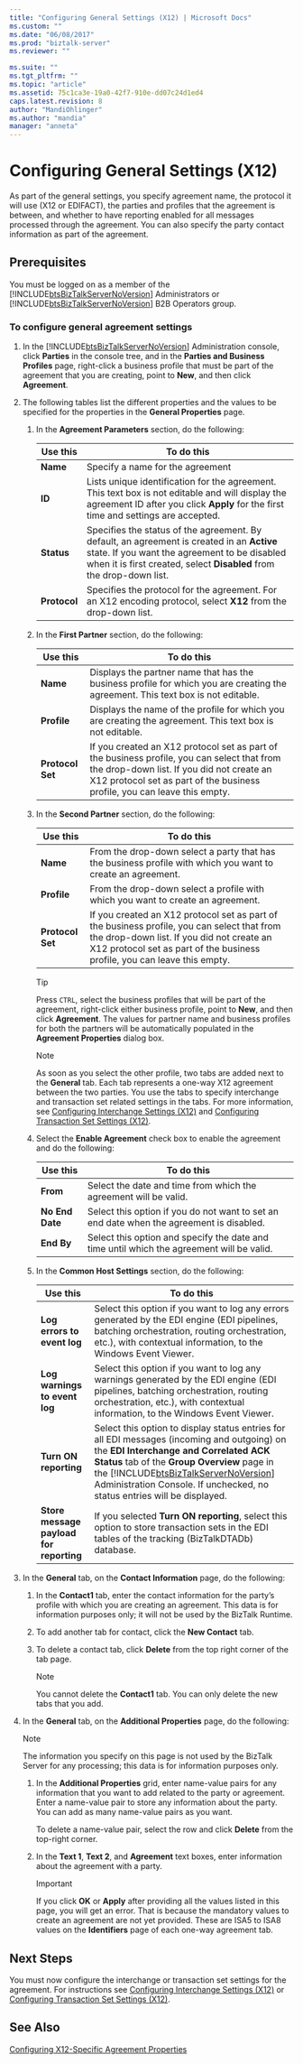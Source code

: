 ```yaml
---
title: "Configuring General Settings (X12) | Microsoft Docs"
ms.custom: ""
ms.date: "06/08/2017"
ms.prod: "biztalk-server"
ms.reviewer: ""

ms.suite: ""
ms.tgt_pltfrm: ""
ms.topic: "article"
ms.assetid: 75c1ca3e-19a0-42f7-910e-dd07c24d1ed4
caps.latest.revision: 8
author: "MandiOhlinger"
ms.author: "mandia"
manager: "anneta"
---
```

# Configuring General Settings (X12)
As part of the general settings, you specify agreement name, the protocol it will use (X12 or EDIFACT), the parties and profiles that the agreement is between, and whether to have reporting enabled for all messages processed through the agreement. You can also specify the party contact information as part of the agreement.  
  
## Prerequisites  
 You must be logged on as a member of the [!INCLUDE[btsBizTalkServerNoVersion](../includes/btsbiztalkservernoversion-md.md)] Administrators or [!INCLUDE[btsBizTalkServerNoVersion](../includes/btsbiztalkservernoversion-md.md)] B2B Operators group.  
  
### To configure general agreement settings  
  
1.  In the [!INCLUDE[btsBizTalkServerNoVersion](../includes/btsbiztalkservernoversion-md.md)] Administration console, click **Parties** in the console tree, and in the **Parties and Business Profiles** page, right-click a business profile that must be part of the agreement that you are creating, point to **New**, and then click **Agreement**.  
  
2.  The following tables list the different properties and the values to be specified for the properties in the **General Properties** page.  
  
    1.  In the **Agreement Parameters** section, do the following:  
  
        |Use this|To do this|  
        |--------------|----------------|  
        |**Name**|Specify a name for the agreement|  
        |**ID**|Lists unique identification for the agreement. This text box is not editable and will display the agreement ID after you click **Apply** for the first time and settings are accepted.|  
        |**Status**|Specifies the status of the agreement. By default, an agreement is created in an **Active** state. If you want the agreement to be disabled when it is first created, select **Disabled** from the drop-down list.|  
        |**Protocol**|Specifies the protocol for the agreement. For an X12 encoding protocol, select **X12** from the drop-down list.|  
  
    2.  In the **First Partner** section, do the following:  
  
        |Use this|To do this|  
        |--------------|----------------|  
        |**Name**|Displays the partner name that has the business profile for which you are creating the agreement. This text box is not editable.|  
        |**Profile**|Displays the name of the profile for which you are creating the agreement. This text box is not editable.|  
        |**Protocol Set**|If you created an X12 protocol set as part of the business profile, you can select that from the drop-down list. If you did not create an X12 protocol set as part of the business profile, you can leave this empty.|  
  
    3.  In the **Second Partner** section, do the following:  
  
        |Use this|To do this|  
        |--------------|----------------|  
        |**Name**|From the drop-down select a party that has the business profile with which you want to create an agreement.|  
        |**Profile**|From the drop-down select a profile with which you want to create an agreement.|  
        |**Protocol Set**|If you created an X12 protocol set as part of the business profile, you can select that from the drop-down list. If you did not create an X12 protocol set as part of the business profile, you can leave this empty.|  
  
        > [!TIP]
        >  Press `CTRL`, select the business profiles that will be part of the agreement, right-click either business profile, point to **New**, and then click **Agreement**. The values for partner name and business profiles for both the partners will be automatically populated in the **Agreement Properties** dialog box.  
  
        > [!NOTE]
        >  As soon as you select the other profile, two tabs are added next to the **General** tab. Each tab represents a one-way X12 agreement between the two parties. You use the tabs to specify interchange and transaction set related settings in the tabs. For more information, see [Configuring Interchange Settings (X12)](../core/configuring-interchange-settings-x12.md) and [Configuring Transaction Set Settings (X12)](../core/configuring-transaction-set-settings-x12.md).  
  
    4.  Select the **Enable Agreement** check box to enable the agreement and do the following:  
  
        |Use this|To do this|  
        |--------------|----------------|  
        |**From**|Select the date and time from which the agreement will be valid.|  
        |**No End Date**|Select this option if you do not want to set an end date when the agreement is disabled.|  
        |**End By**|Select this option and specify the date and time until which the agreement will be valid.|  
  
    5.  In the **Common Host Settings** section, do the following:  
  
        |Use this|To do this|  
        |--------------|----------------|  
        |**Log errors to event log**|Select this option if you want to log any errors generated by the EDI engine (EDI pipelines, batching orchestration, routing orchestration, etc.), with contextual information, to the Windows Event Viewer.|  
        |**Log warnings to event log**|Select this option if you want to log any warnings generated by the EDI engine (EDI pipelines, batching orchestration, routing orchestration, etc.), with contextual information, to the Windows Event Viewer.|  
        |**Turn ON reporting**|Select this option to display status entries for all EDI messages (incoming and outgoing) on the **EDI Interchange and Correlated ACK Status** tab of the **Group Overview** page in the [!INCLUDE[btsBizTalkServerNoVersion](../includes/btsbiztalkservernoversion-md.md)] Administration Console. If unchecked, no status entries will be displayed.|  
        |**Store message payload for reporting**|If you selected **Turn ON reporting**, select this option to store transaction sets in the EDI tables of the tracking (BizTalkDTADb) database.|  
  
3.  In the **General** tab, on the **Contact Information** page, do the following:  
  
    1.  In the **Contact1** tab, enter the contact information for the party’s profile with which you are creating an agreement. This data is for information purposes only; it will not be used by the BizTalk Runtime.  
  
    2.  To add another tab for contact, click the **New Contact** tab.  
  
    3.  To delete a contact tab, click **Delete** from the top right corner of the tab page.  
  
        > [!NOTE]
        >  You cannot delete the **Contact1** tab. You can only delete the new tabs that you add.  
  
4.  In the **General** tab, on the **Additional Properties** page, do the following:  
  
    > [!NOTE]
    >  The information you specify on this page is not used by the BizTalk Server for any processing; this data is for information purposes only.  
  
    1.  In the **Additional Properties** grid, enter name-value pairs for any information that you want to add related to the party or agreement.  Enter a name-value pair to store any information about the party. You can add as many name-value pairs as you want.  
  
         To delete a name-value pair, select the row and click **Delete** from the top-right corner.  
  
    2.  In the **Text 1**, **Text 2**, and **Agreement** text boxes, enter information about the agreement with a party.  
  
        > [!IMPORTANT]
        >  If you click **OK** or **Apply** after providing all the values listed in this page, you will get an error. That is because the mandatory values to create an agreement are not yet provided. These are ISA5 to ISA8 values on the **Identifiers** page of each one-way agreement tab.  
  
## Next Steps  
 You must now configure the interchange or transaction set settings for the agreement. For instructions see [Configuring Interchange Settings (X12)](../core/configuring-interchange-settings-x12.md) or [Configuring Transaction Set Settings (X12)](../core/configuring-transaction-set-settings-x12.md).  
  
## See Also  
 [Configuring X12-Specific Agreement Properties](../core/configuring-x12-specific-agreement-properties.md)